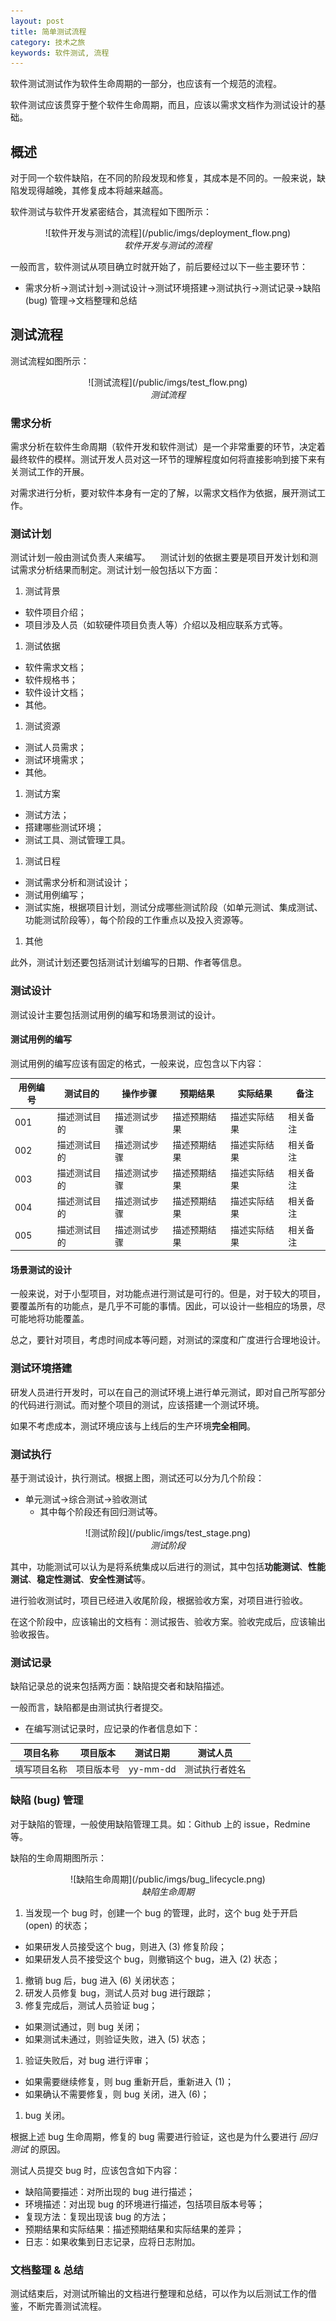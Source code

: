 ```yaml
---
layout: post
title: 简单测试流程
category: 技术之旅
keywords: 软件测试, 流程
---
```


软件测试测试作为软件生命周期的一部分，也应该有一个规范的流程。

软件测试应该贯穿于整个软件生命周期，而且，应该以需求文档作为测试设计的基础。

## 概述

对于同一个软件缺陷，在不同的阶段发现和修复，其成本是不同的。一般来说，缺陷发现得越晚，其修复成本将越来越高。

软件测试与软件开发紧密结合，其流程如下图所示：

<center>![软件开发与测试的流程](/public/imgs/deployment_flow.png)</center>
<center><i>软件开发与测试的流程</i></center>

一般而言，软件测试从项目确立时就开始了，前后要经过以下一些主要环节：

* 需求分析→测试计划→测试设计→测试环境搭建→测试执行→测试记录→缺陷 (bug) 管理→文档整理和总结


## 测试流程

测试流程如图所示：

<center>![测试流程](/public/imgs/test_flow.png)</center>
<center><i>测试流程</i></center>

### 需求分析

需求分析在软件生命周期（软件开发和软件测试）是一个非常重要的环节，决定着最终软件的模样。测试开发人员对这一环节的理解程度如何将直接影响到接下来有关测试工作的开展。

对需求进行分析，要对软件本身有一定的了解，以需求文档作为依据，展开测试工作。

### 测试计划

测试计划一般由测试负责人来编写。
  
测试计划的依据主要是项目开发计划和测试需求分析结果而制定。测试计划一般包括以下方面：

1. 测试背景
  * 软件项目介绍；
  * 项目涉及人员（如软硬件项目负责人等）介绍以及相应联系方式等。
1. 测试依据
  * 软件需求文档；
  * 软件规格书；
  * 软件设计文档；
  * 其他。
1. 测试资源
  * 测试人员需求；
  * 测试环境需求；
  * 其他。
1. 测试方案
  * 测试方法；
  * 搭建哪些测试环境；
  * 测试工具、测试管理工具。
1. 测试日程
  * 测试需求分析和测试设计；
  * 测试用例编写；
  * 测试实施，根据项目计划，测试分成哪些测试阶段（如单元测试、集成测试、功能测试阶段等），每个阶段的工作重点以及投入资源等。
1. 其他

此外，测试计划还要包括测试计划编写的日期、作者等信息。

### 测试设计

测试设计主要包括测试用例的编写和场景测试的设计。

#### 测试用例的编写

测试用例的编写应该有固定的格式，一般来说，应包含以下内容：

| 用例编号 | 测试目的 | 操作步骤 | 预期结果 | 实际结果 | 备注 |
|----------|----------|----------|----------|----------|------|
|001|描述测试目的|描述测试步骤|描述预期结果|描述实际结果|相关备注|
|002|描述测试目的|描述测试步骤|描述预期结果|描述实际结果|相关备注|
|003|描述测试目的|描述测试步骤|描述预期结果|描述实际结果|相关备注|
|004|描述测试目的|描述测试步骤|描述预期结果|描述实际结果|相关备注|
|005|描述测试目的|描述测试步骤|描述预期结果|描述实际结果|相关备注|

#### 场景测试的设计

一般来说，对于小型项目，对功能点进行测试是可行的。但是，对于较大的项目，要覆盖所有的功能点，是几乎不可能的事情。因此，可以设计一些相应的场景，尽可能地将功能覆盖。

总之，要针对项目，考虑时间成本等问题，对测试的深度和广度进行合理地设计。

### 测试环境搭建

研发人员进行开发时，可以在自己的测试环境上进行单元测试，即对自己所写部分的代码进行测试。而对整个项目的测试，应该搭建一个测试环境。

如果不考虑成本，测试环境应该与上线后的生产环境**完全相同**。

### 测试执行

基于测试设计，执行测试。根据上图，测试还可以分为几个阶段：

* 单元测试→综合测试→验收测试
  * 其中每个阶段还有回归测试等。

<center>![测试阶段](/public/imgs/test_stage.png)</center>
<center><i>测试阶段</i></center>

其中，功能测试可以认为是将系统集成以后进行的测试，其中包括**功能测试**、**性能测试**、**稳定性测试**、**安全性测试**等。

进行验收测试时，项目已经进入收尾阶段，根据验收方案，对项目进行验收。

在这个阶段中，应该输出的文档有：测试报告、验收方案。验收完成后，应该输出验收报告。

### 测试记录

缺陷记录总的说来包括两方面：缺陷提交者和缺陷描述。

一般而言，缺陷都是由测试执行者提交。

* 在编写测试记录时，应记录的作者信息如下： 
 
| 项目名称 | 项目版本 | 测试日期 | 测试人员 |
|----------|----------|----------|----------|
|填写项目名称|项目版本号|yy-mm-dd|测试执行者姓名|


### 缺陷 (bug) 管理

对于缺陷的管理，一般使用缺陷管理工具。如：Github 上的 issue，Redmine 等。

缺陷的生命周期图所示：

<center>![缺陷生命周期](/public/imgs/bug_lifecycle.png)</center>
<center><i>缺陷生命周期</i></center>

1. 当发现一个 bug 时，创建一个 bug 的管理，此时，这个 bug 处于开启 (open) 的状态；
  * 如果研发人员接受这个 bug，则进入 (3) 修复阶段；
  * 如果研发人员不接受这个 bug，则撤销这个 bug，进入 (2) 状态；
1. 撤销 bug 后，bug 进入 (6) 关闭状态；
1. 研发人员修复 bug，测试人员对 bug 进行跟踪；
1. 修复完成后，测试人员验证 bug；
  * 如果测试通过，则 bug 关闭；
  * 如果测试未通过，则验证失败，进入 (5) 状态；
1. 验证失败后，对 bug 进行评审；
  * 如果需要继续修复，则 bug 重新开启，重新进入 (1)；
  * 如果确认不需要修复，则 bug 关闭，进入 (6)；
1. bug 关闭。

根据上述 bug 生命周期，修复的 bug 需要进行验证，这也是为什么要进行 *回归测试* 的原因。

测试人员提交 bug 时，应该包含如下内容：

  * 缺陷简要描述：对所出现的 bug 进行描述；
  * 环境描述：对出现 bug 的环境进行描述，包括项目版本号等；
  * 复现方法：复现出现该 bug 的方法；
  * 预期结果和实际结果：描述预期结果和实际结果的差异；
  * 日志：如果收集到日志记录，应将日志附加。

### 文档整理 & 总结

测试结束后，对测试所输出的文档进行整理和总结，可以作为以后测试工作的借鉴，不断完善测试流程。



